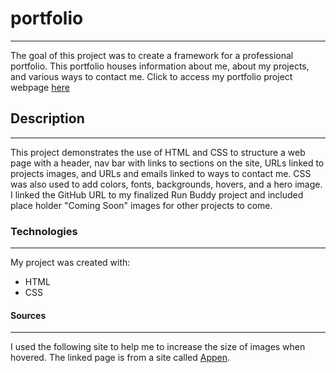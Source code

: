 # portfolio

---

The goal of this project was to create a framework for a professional portfolio. This portfolio houses information about me, about my projects, and various ways to contact me. Click to access my portfolio project webpage [here]()

## Description

---

This project demonstrates the use of HTML and CSS to structure a web page with a header, nav bar with links to sections on the site, URLs linked to projects images, and URLs and emails linked to ways to contact me. CSS was also used to add colors, fonts, backgrounds, hovers, and a hero image. I linked the GitHub URL to my finalized Run Buddy project and included place holder "Coming Soon" images for other projects to come.

### Technologies

---

My project was created with:

- HTML
- CSS

#### Sources

---

I used the following site to help me to increase the size of images when hovered. The linked page is from a site called [Appen](https://success.appen.com/hc/en-us/articles/202703155-CSS-Guide-to-Enlarge-Images-on-Hover).
